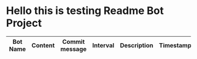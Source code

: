 # Hello this is testing Readme Bot Project

| Bot Name | Content | Commit message | Interval | Description | Timestamp
|-|-|-|-|-|-

